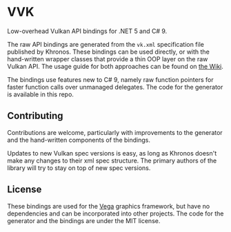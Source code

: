 # VVK

Low-overhead Vulkan API bindings for .NET 5 and C# 9.

The raw API bindings are generated from the `vk.xml` specification file published by Khronos. These bindings can be used directly, or with the hand-written wrapper classes that provide a thin OOP layer on the raw Vulkan API. The usage guide for both approaches can be found on [the Wiki](https://github.com/VegaLib/VVK/wiki).

The bindings use features new to C# 9, namely raw function pointers for faster function calls over unmanaged delegates. The code for the generator is available in this repo.

## Contributing

Contributions are welcome, particularly with improvements to the generator and the hand-written components of the bindings.

Updates to new Vulkan spec versions is easy, as long as Khronos doesn't make any changes to their xml spec structure. The primary authors of the library will try to stay on top of new spec versions.

## License

These bindings are used for the [Vega](https://github.com/VegaLib/Vega) graphics framework, but have no dependencies and can be incorporated into other projects. The code for the generator and the bindings are under the MIT license.
